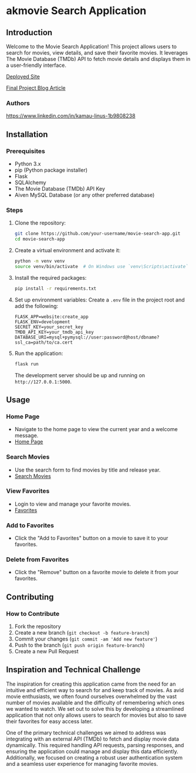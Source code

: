 # akmovie Search Application

## Introduction
Welcome to the Movie Search Application! This project allows users to search for movies, view details, and save their favorite movies. It leverages The Movie Database (TMDb) API to fetch movie details and displays them in a user-friendly interface.

[Deployed Site](https://akmovie3-spfd2ozc.b4a.run/)

[Final Project Blog Article](http://your-blog-article-url.com)

### Authors
https://www.linkedin.com/in/kamau-linus-1b9808238

## Installation

### Prerequisites
- Python 3.x
- pip (Python package installer)
- Flask
- SQLAlchemy
- The Movie Database (TMDb) API Key
- Aiven MySQL Database (or any other preferred database)

### Steps

1. Clone the repository:
    ```bash
    git clone https://github.com/your-username/movie-search-app.git
    cd movie-search-app
    ```

2. Create a virtual environment and activate it:
    ```bash
    python -m venv venv
    source venv/bin/activate  # On Windows use `venv\Scripts\activate`
    ```

3. Install the required packages:
    ```bash
    pip install -r requirements.txt
    ```

4. Set up environment variables:
    Create a `.env` file in the project root and add the following:
    ```env
    FLASK_APP=website:create_app
    FLASK_ENV=development
    SECRET_KEY=your_secret_key
    TMDB_API_KEY=your_tmdb_api_key
    DATABASE_URI=mysql+pymysql://user:password@host/dbname?ssl_ca=path/to/ca.cert
    ```

5. Run the application:
    ```bash
    flask run
    ```
    The development server should be up and running on `http://127.0.0.1:5000`.

## Usage

### Home Page
- Navigate to the home page to view the current year and a welcome message.
- [Home Page](http://127.0.0.1:5000/)

### Search Movies
- Use the search form to find movies by title and release year.
- [Search Movies](http://127.0.0.1:5000/search)

### View Favorites
- Login to view and manage your favorite movies.
- [Favorites](http://127.0.0.1:5000/favorites)

### Add to Favorites
- Click the "Add to Favorites" button on a movie to save it to your favorites.

### Delete from Favorites
- Click the "Remove" button on a favorite movie to delete it from your favorites.

## Contributing

### How to Contribute
1. Fork the repository
2. Create a new branch (`git checkout -b feature-branch`)
3. Commit your changes (`git commit -am 'Add new feature'`)
4. Push to the branch (`git push origin feature-branch`)
5. Create a new Pull Request

## Inspiration and Technical Challenge
The inspiration for creating this application came from the need for an intuitive and efficient way to search for and keep track of movies. As avid movie enthusiasts, we often found ourselves overwhelmed by the vast number of movies available and the difficulty of remembering which ones we wanted to watch. We set out to solve this by developing a streamlined application that not only allows users to search for movies but also to save their favorites for easy access later.

One of the primary technical challenges we aimed to address was integrating with an external API (TMDb) to fetch and display movie data dynamically. This required handling API requests, parsing responses, and ensuring the application could manage and display this data efficiently. Additionally, we focused on creating a robust user authentication system and a seamless user experience for managing favorite movies.

